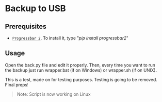 # Backup to USB

## Prerequisites
* [`Progressbar 2`](https://pypi.org/project/progressbar2/). To install it, type "_pip install progressbar2_"

## Usage
Open the back.py file and edit it properly.
Then, every time you want to run the backup just run wrapper.bat (if on Windows) or wrapper.sh (if on UNIX).

This is a test, made on for testing purposes. Testing is going to be removed. Final preps!

> Note: Script is now working on Linux
